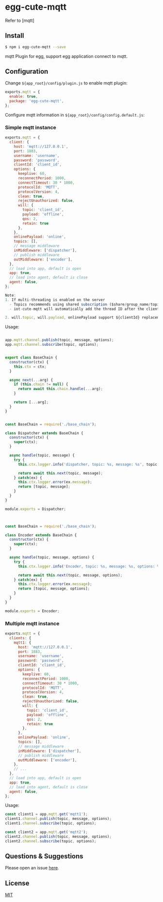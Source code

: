 # egg-cute-mqtt

Refer to [mqtt]

## Install

```bash
$ npm i egg-cute-mqtt --save
```

mqtt Plugin for egg, support egg application connect to mqtt.

## Configuration

Change `${app_root}/config/plugin.js` to enable mqtt plugin:

```js
exports.mqtt = {
  enable: true,
  package: 'egg-cute-mqtt',
};
```

Configure mqtt information in `${app_root}/config/config.default.js`:

### Simple mqtt instance

```js
exports.mqtt = {
  client: {
    host: 'mqtt://127.0.0.1',
    port: 1883,
    username: 'username',
    password: 'password',
    clientId: 'client_id',
    options: {
      keeplive: 60,
      reconnectPeriod: 1000,
      connectTimeout: 30 * 1000,
      protocolId: 'MQTT',
      protocolVersion: 4,
      clean: true,
      rejectUnauthorized: false,
      will: {
        topic: 'client_id',
        payload: 'offline',
        qos: 2,
        retain: true
      },
    },
    onlinePayload: 'online',
    topics: [],
    // message middleware
    inMiddleware: ['dispatcher'],
    // publish middleware
    outMiddleware: ['encoder'],
  },
  // load into app, default is open
  app: true,
  // load into agent, default is close
  agent: false,
};

Note:
1. If multi-threading is enabled on the server
  - Topics recommends using shared subscription ($share/group_name/topic) 
  - iot-cute-mqtt will automatically add the thread ID after the clientId, for example, clientId: 'client_id_18331'

2. will.topic, will.payload, onlinePayload support ${clientId} replacement, for example onlinePayload: '${clientId}, online' will be replaced by 'client_id, online'

```

Usage:

```js  publish and subscribe

app.mqtt.channel.publish(topic, message, options);
app.mqtt.channel.subscribe(topic, options);


```

```js create class file on /app/mqtt/middleware to base chain

export class BaseChain {
  constructor(ctx) {
    this.ctx = ctx;
  }

  async next(...arg) {
    if (this.chain != null) {
      return await this.chain.handle(...arg);
    }

    return [...arg];
  }
}

```

```js create class file on /app/mqtt/middleware to handle message

const BaseChain = require('./base_chain');

class Dispatcher extends BaseChain {
  constructor(ctx) {
    super(ctx);
  }

  async handle(topic, message) {
    try {
      this.ctx.logger.info('dispatcher, topic: %s, message: %s', topic, message);

      return await this.next(topic, message);
    } catch(ex) {
      this.ctx.logger.error(ex.message);
      return [topic, message];
    }
  }
}

module.exports = Dispatcher;

```

```js create class file on /app/mqtt/middleware to handle publish


const BaseChain = require('./base_chain');

class Encoder extends BaseChain {
  constructor(ctx) {
    super(ctx);
  }

  async handle(topic, message, options) {
    try {
      this.ctx.logger.info('Encoder, topic: %s, message: %s, options: %s', topic, message, options);

      return await this.next(topic, message, options);
    } catch(ex) {
      this.ctx.logger.error(ex.message);
      return [topic, message, options];
    }
  }
}

module.exports = Encoder;

```

### Multiple mqtt instance

```js
exports.mqtt = {
  clients: {
    mqtt1: {
      host: 'mqtt://127.0.0.1',
      port: 1883,
      username: 'username',
      password: 'password',
      clientId: 'client_id',
      options: {
        keeplive: 60,
        reconnectPeriod: 1000,
        connectTimeout: 30 * 1000,
        protocolId: 'MQTT',
        protocolVersion: 4,
        clean: true,
        rejectUnauthorized: false,
        will: {
          topic: 'client_id',
          payload: 'offline',
          qos: 2,
          retain: true
        },
      },
      onlinePayload: 'online',
      topics: [],
      // message middleware
      inMiddleware: ['dispatcher'],
      // publish middleware
      outMiddleware: ['encoder'],
    },
    // ...
  },
  // load into app, default is open
  app: true,
  // load into agent, default is close
  agent: false,
};
```

Usage:

```js
const client1 = app.mqtt.get('mqtt1');
client1.channel.publish(topic, message, options);
client1.channel.subscribe(topic, options);

const client2 = app.mqtt.get('mqtt2');
client2.channel.publish(topic, message, options);
client2.channel.subscribe(topic, options);

```

## Questions & Suggestions

Please open an issue [here](https://github.com/eggjs/egg/issues).

## License

[MIT](LICENSE)
